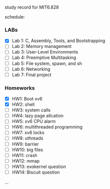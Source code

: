 study record for MIT6.828

schedule:
### LABs
- [x] Lab 1: C, Assembly, Tools, and Bootstrapping
- [ ] Lab 2: Memory management
- [ ] Lab 3: User-Level Environments
- [ ] Lab 4: Preemptive Multitasking
- [ ] Lab 5: File system, spawn, and sh
- [ ] Lab 6: Networking
- [ ] Lab 7: Final project

### Homeworks
- [x] HW1: Boot xv6
- [x] HW2: shell
- [ ] HW3: system calls
- [ ] HW4: lazy page allcation
- [ ] HW5: xv6 CPU alarm
- [ ] HW6: multithreaded programming
- [ ] HW7: xv6 locks
- [ ] HW8: uthreads
- [ ] HW9: barrier
- [ ] HW10: big files
- [ ] HW11: crash
- [ ] HW12: mmap
- [ ] HW13: exokernel question
- [ ] HW14: Biscuit question

...